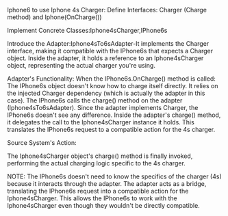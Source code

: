 Iphone6 to use Iphone 4s Charger:
Define Interfaces: Charger (Charge method) and Iphone(OnCharge())

 Implement Concrete Classes:Iphone4sCharger,IPhone6s
 
 Introduce the Adapter:Iphone4sTo6sAdapter-It implements the Charger interface, making it compatible with the IPhone6s that expects a Charger object.
Inside the adapter, it holds a reference to an Iphone4sCharger object, representing the actual charger you're using.

Adapter's Functionality:
When the IPhone6s.OnCharge() method is called:
The IPhone6s object doesn't know how to charge itself directly. It relies on the injected Charger dependency (which is actually the adapter in this case).
The IPhone6s calls the charge() method on the adapter (Iphone4sTo6sAdapter).
Since the adapter implements Charger, the IPhone6s doesn't see any difference.
Inside the adapter's charge() method, it delegates the call to the Iphone4sCharger instance it holds. This translates the IPhone6s request to a compatible action for the 4s charger.

Source System's Action:

The Iphone4sCharger object's charge() method is finally invoked, performing the actual charging logic specific to the 4s charger.

NOTE:
The IPhone6s doesn't need to know the specifics of the charger (4s) because it interacts through the adapter.
The adapter acts as a bridge, translating the IPhone6s request into a compatible action for the Iphone4sCharger.
This allows the IPhone6s to work with the Iphone4sCharger even though they wouldn't be directly compatible.

